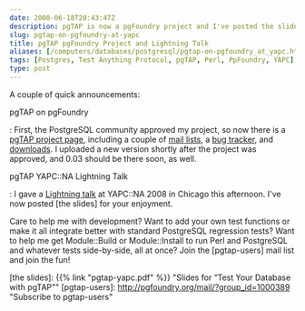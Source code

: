 ```yaml
--- 
date: 2008-06-18T20:43:47Z
description: pgTAP is now a pgFoundry project and I've posted the slides from my YAPC::NA 2008 Lightning Talk on pgTAP.
slug: pgtap-on-pgfoundry-at-yapc
title: pgTAP pgFoundry Project and Lightning Talk
aliases: [/computers/databases/postgresql/pgtap-on-pgfoundry_at_yapc.html]
tags: [Postgres, Test Anything Protocol, pgTAP, Perl, PpFoundry, YAPC]
type: post
---
```


A couple of quick announcements:

pgTAP on pgFoundry

:   First, the PostgreSQL community approved my project, so now there is a
    [pgTAP project page], including a couple of [mail lists], a [bug tracker],
    and [downloads]. I uploaded a new version shortly after the project was
    approved, and 0.03 should be there soon, as well.

pgTAP YAPC::NA Lightning Talk

:   I gave a [Lightning talk] at YAPC::NA 2008 in Chicago this afternoon. I've
    now posted [the slides] for your enjoyment.

Care to help me with development? Want to add your own test functions or make it
all integrate better with standard PostgreSQL regression tests? Want to help me
get Module::Build or Module::Install to run Perl and PostgreSQL and whatever
tests side-by-side, all at once? Join the [pgtap-users] mail list and join the
fun!

  [pgTAP project page]: http://pgfoundry.org/projects/pgtap/
    "pgTAP on pgFoundry"
  [mail lists]: http://pgfoundry.org/mail/?group_id=1000389 "pgTAP Mail Lists"
  [bug tracker]: http://pgfoundry.org/tracker/?group_id=1000389 "pgTAP Tracker"
  [downloads]: http://pgfoundry.org/frs/?group_id=1000389 "downloads"
  [Lightning talk]: http://conferences.mongueurs.net/yn2008/
    "YAPC::NA 2008 pgTAP Lightning Talk"
  [the slides]: {{% link "pgtap-yapc.pdf" %}}
    "Slides for “Test Your Database with pgTAP”"
  [pgtap-users]: http://pgfoundry.org/mail/?group_id=1000389
    "Subscribe to pgtap-users"
